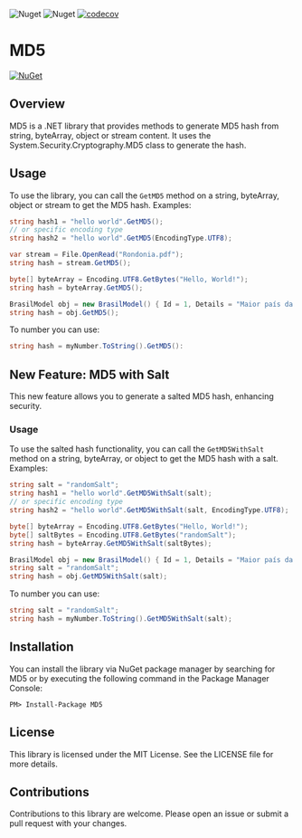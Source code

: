 ﻿
![Nuget](https://img.shields.io/nuget/dt/md5)
![Nuget](https://img.shields.io/nuget/v/md5)
[![codecov](https://codecov.io/gh/oalexandrefreire/MD5/graph/badge.svg?token=9TLI2KMZHX)](https://codecov.io/gh/oalexandrefreire/MD5)

# MD5

[![NuGet](https://img.shields.io/nuget/v/MD5.svg)](https://www.nuget.org/packages/MD5/)

## Overview

MD5 is a .NET library that provides methods to generate MD5 hash from string, byteArray, object or stream content. It uses the System.Security.Cryptography.MD5 class to generate the hash.

## Usage

To use the library, you can call the `GetMD5` method on a string, byteArray, object or stream to get the MD5 hash.
Examples:

```csharp
string hash1 = "hello world".GetMD5();
// or specific encoding type
string hash2 = "hello world".GetMD5(EncodingType.UTF8);
```
```csharp
var stream = File.OpenRead("Rondonia.pdf");
string hash = stream.GetMD5();
```
```csharp
byte[] byteArray = Encoding.UTF8.GetBytes("Hello, World!");
string hash = byteArray.GetMD5();
```
```csharp
BrasilModel obj = new BrasilModel() { Id = 1, Details = "Maior país da América do Sul" };
string hash = obj.GetMD5();
```
To number you can use:
```csharp
string hash = myNumber.ToString().GetMD5():
```

## New Feature: MD5 with Salt

This new feature allows you to generate a salted MD5 hash, enhancing security.

### Usage

To use the salted hash functionality, you can call the `GetMD5WithSalt` method on a string, byteArray, or object to get the MD5 hash with a salt.
Examples:

```csharp
string salt = "randomSalt";
string hash1 = "hello world".GetMD5WithSalt(salt);
// or specific encoding type
string hash2 = "hello world".GetMD5WithSalt(salt, EncodingType.UTF8);
```
```csharp
byte[] byteArray = Encoding.UTF8.GetBytes("Hello, World!");
byte[] saltBytes = Encoding.UTF8.GetBytes("randomSalt");
string hash = byteArray.GetMD5WithSalt(saltBytes);
```
```csharp
BrasilModel obj = new BrasilModel() { Id = 1, Details = "Maior país da América do Sul" };
string salt = "randomSalt";
string hash = obj.GetMD5WithSalt(salt);
```
To number you can use:
```csharp
string salt = "randomSalt";
string hash = myNumber.ToString().GetMD5WithSalt(salt);
```

## Installation
You can install the library via NuGet package manager by searching for MD5 or by executing the following command in the Package Manager Console:

```shell
PM> Install-Package MD5
```

## License
This library is licensed under the MIT License. See the LICENSE file for more details.

## Contributions
Contributions to this library are welcome. Please open an issue or submit a pull request with your changes.
